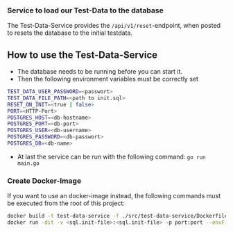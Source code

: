 ### Service to load our Test-Data to the database

The Test-Data-Service provides the `/api/v1/reset`-endpoint, when posted to resets the database to the initial testdata.

## How to use the Test-Data-Service

- The database needs to be running before you can start it.
- Then the following environment variables must be correctly set

```bash
TEST_DATA_USER_PASSWORD=<passwort>
TEST_DATA_FILE_PATH=<path to init.sql>
RESET_ON_INIT=<true | false>
PORT=<HTTP-Port>
POSTGRES_HOST=<db-hostname>
POSTGRES_PORT=<db-port>
POSTGRES_USER=<db-username>
POSTGRES_PASSWORD=<db-passwort>
POSTGRES_DB=<db-name>
```

- At last the service can be run with the following command: `go run main.go`

### Create Docker-Image

If you want to use an docker-image instead, the following commands must be executed from the root of this project:

```bash
docker build -t test-data-service -f ./src/test-data-service/Dockerfile .
docker run -dit -v <sql.init-file>:<sql.init-file> -p port:port --envFile envFile test-data-service
```
